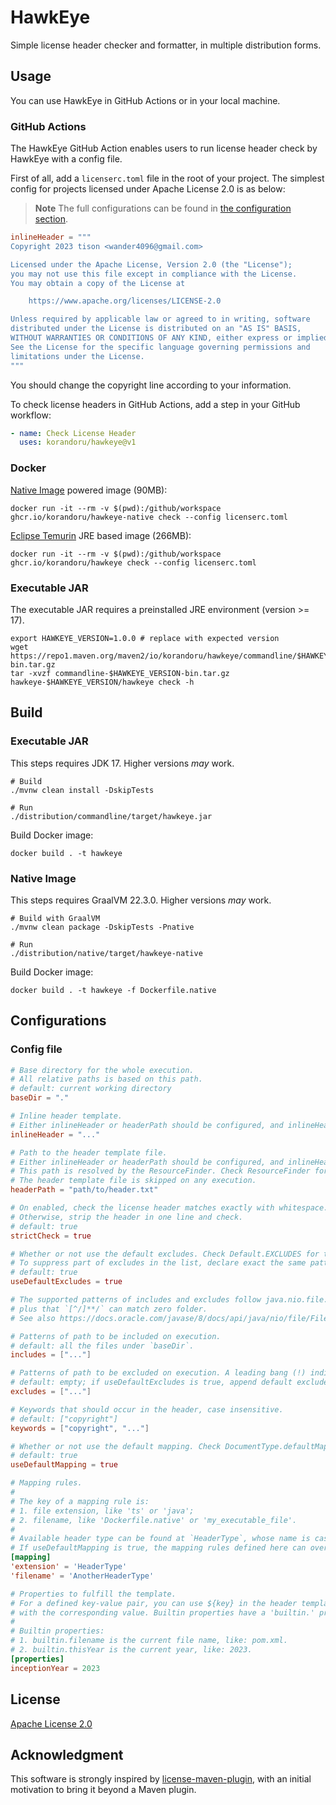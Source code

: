 # HawkEye

Simple license header checker and formatter, in multiple distribution forms.

## Usage

You can use HawkEye in GitHub Actions or in your local machine.

### GitHub Actions

The HawkEye GitHub Action enables users to run license header check by HawkEye with a config file.

First of all, add a `licenserc.toml` file in the root of your project. The simplest config for projects licensed under Apache License 2.0 is as below:

> **Note** The full configurations can be found in [the configuration section](#configurations).

```toml
inlineHeader = """
Copyright 2023 tison <wander4096@gmail.com>

Licensed under the Apache License, Version 2.0 (the "License");
you may not use this file except in compliance with the License.
You may obtain a copy of the License at

    https://www.apache.org/licenses/LICENSE-2.0

Unless required by applicable law or agreed to in writing, software
distributed under the License is distributed on an "AS IS" BASIS,
WITHOUT WARRANTIES OR CONDITIONS OF ANY KIND, either express or implied.
See the License for the specific language governing permissions and
limitations under the License.
"""
```

You should change the copyright line according to your information.

To check license headers in GitHub Actions, add a step in your GitHub workflow:

```yaml
- name: Check License Header
  uses: korandoru/hawkeye@v1
```

### Docker

[Native Image](https://www.graalvm.org/22.3/reference-manual/native-image/) powered image (90MB):

```shell
docker run -it --rm -v $(pwd):/github/workspace ghcr.io/korandoru/hawkeye-native check --config licenserc.toml
```

[Eclipse Temurin](https://projects.eclipse.org/projects/adoptium.temurin) JRE based image (266MB):

```shell
docker run -it --rm -v $(pwd):/github/workspace ghcr.io/korandoru/hawkeye check --config licenserc.toml
```

### Executable JAR

The executable JAR requires a preinstalled JRE environment (version >= 17).

```shell
export HAWKEYE_VERSION=1.0.0 # replace with expected version
wget https://repo1.maven.org/maven2/io/korandoru/hawkeye/commandline/$HAWKEYE_VERSION/commandline-$HAWKEYE_VERSION-bin.tar.gz
tar -xvzf commandline-$HAWKEYE_VERSION-bin.tar.gz
hawkeye-$HAWKEYE_VERSION/hawkeye check -h
```

## Build

### Executable JAR

This steps requires JDK 17. Higher versions *may* work.

```shell
# Build
./mvnw clean install -DskipTests

# Run
./distribution/commandline/target/hawkeye.jar
```

Build Docker image:

```shell
docker build . -t hawkeye
```

### Native Image

This steps requires GraalVM 22.3.0. Higher versions *may* work.

```shell
# Build with GraalVM
./mvnw clean package -DskipTests -Pnative

# Run
./distribution/native/target/hawkeye-native
```

Build Docker image:

```shell
docker build . -t hawkeye -f Dockerfile.native
```

## Configurations

### Config file

```toml
# Base directory for the whole execution.
# All relative paths is based on this path.
# default: current working directory
baseDir = "."

# Inline header template.
# Either inlineHeader or headerPath should be configured, and inlineHeader is prioritized.
inlineHeader = "..."

# Path to the header template file.
# Either inlineHeader or headerPath should be configured, and inlineHeader is prioritized.
# This path is resolved by the ResourceFinder. Check ResourceFinder for the concrete strategy.
# The header template file is skipped on any execution.
headerPath = "path/to/header.txt"

# On enabled, check the license header matches exactly with whitespace.
# Otherwise, strip the header in one line and check.
# default: true
strictCheck = true

# Whether or not use the default excludes. Check Default.EXCLUDES for the completed list.
# To suppress part of excludes in the list, declare exact the same pattern in `includes` list.
# default: true
useDefaultExcludes = true

# The supported patterns of includes and excludes follow java.nio.file.PathMatcher,
# plus that `[^/]**/` can match zero folder.
# See also https://docs.oracle.com/javase/8/docs/api/java/nio/file/FileSystem.html#getPathMatcher-java.lang.String-

# Patterns of path to be included on execution.
# default: all the files under `baseDir`.
includes = ["..."]

# Patterns of path to be excluded on execution. A leading bang (!) indicates a invert exclude rule.
# default: empty; if useDefaultExcludes is true, append default excludes.
excludes = ["..."]

# Keywords that should occur in the header, case insensitive.
# default: ["copyright"]
keywords = ["copyright", "..."]

# Whether or not use the default mapping. Check DocumentType.defaultMapping() for the completed list.
# default: true
useDefaultMapping = true

# Mapping rules.
#
# The key of a mapping rule is:
# 1. file extension, like 'ts' or 'java';
# 2. filename, like 'Dockerfile.native' or 'my_executable_file'.
#
# Available header type can be found at `HeaderType`, whose name is case insensitive.
# If useDefaultMapping is true, the mapping rules defined here can override the default one.
[mapping]
'extension' = 'HeaderType'
'filename' = 'AnotherHeaderType'

# Properties to fulfill the template.
# For a defined key-value pair, you can use ${key} in the header template, which will be substituted
# with the corresponding value. Builtin properties have a 'builtin.' prefix.
#
# Builtin properties:
# 1. builtin.filename is the current file name, like: pom.xml.
# 2. builtin.thisYear is the current year, like: 2023.
[properties]
inceptionYear = 2023
```

## License

[Apache License 2.0](LICENSE)

## Acknowledgment

This software is strongly inspired by [license-maven-plugin](https://github.com/mathieucarbou/license-maven-plugin), with an initial motivation to bring it beyond a Maven plugin.

